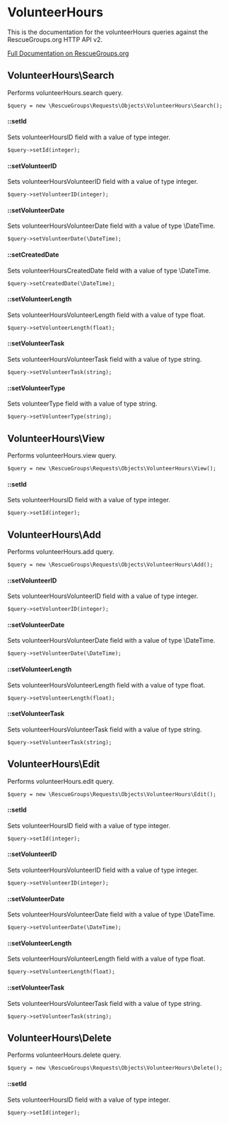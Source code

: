 # VolunteerHours

This is the documentation for the volunteerHours queries against the RescueGroups.org HTTP API v2.

[Full Documentation on RescueGroups.org](https://userguide.rescuegroups.org/display/APIDG/Object+definitions#Objectdefinitions-volunteerHours)

## VolunteerHours\Search

Performs volunteerHours.search query.

    $query = new \RescueGroups\Requests\Objects\VolunteerHours\Search();

#### ::setId

Sets volunteerHoursID field with a value of type integer.

    $query->setId(integer);

#### ::setVolunteerID

Sets volunteerHoursVolunteerID field with a value of type integer.

    $query->setVolunteerID(integer);

#### ::setVolunteerDate

Sets volunteerHoursVolunteerDate field with a value of type \DateTime.

    $query->setVolunteerDate(\DateTime);

#### ::setCreatedDate

Sets volunteerHoursCreatedDate field with a value of type \DateTime.

    $query->setCreatedDate(\DateTime);

#### ::setVolunteerLength

Sets volunteerHoursVolunteerLength field with a value of type float.

    $query->setVolunteerLength(float);

#### ::setVolunteerTask

Sets volunteerHoursVolunteerTask field with a value of type string.

    $query->setVolunteerTask(string);

#### ::setVolunteerType

Sets volunteerType field with a value of type string.

    $query->setVolunteerType(string);



## VolunteerHours\View

Performs volunteerHours.view query.

    $query = new \RescueGroups\Requests\Objects\VolunteerHours\View();

#### ::setId

Sets volunteerHoursID field with a value of type integer.

    $query->setId(integer);



## VolunteerHours\Add

Performs volunteerHours.add query.

    $query = new \RescueGroups\Requests\Objects\VolunteerHours\Add();

#### ::setVolunteerID

Sets volunteerHoursVolunteerID field with a value of type integer.

    $query->setVolunteerID(integer);

#### ::setVolunteerDate

Sets volunteerHoursVolunteerDate field with a value of type \DateTime.

    $query->setVolunteerDate(\DateTime);

#### ::setVolunteerLength

Sets volunteerHoursVolunteerLength field with a value of type float.

    $query->setVolunteerLength(float);

#### ::setVolunteerTask

Sets volunteerHoursVolunteerTask field with a value of type string.

    $query->setVolunteerTask(string);



## VolunteerHours\Edit

Performs volunteerHours.edit query.

    $query = new \RescueGroups\Requests\Objects\VolunteerHours\Edit();

#### ::setId

Sets volunteerHoursID field with a value of type integer.

    $query->setId(integer);

#### ::setVolunteerID

Sets volunteerHoursVolunteerID field with a value of type integer.

    $query->setVolunteerID(integer);

#### ::setVolunteerDate

Sets volunteerHoursVolunteerDate field with a value of type \DateTime.

    $query->setVolunteerDate(\DateTime);

#### ::setVolunteerLength

Sets volunteerHoursVolunteerLength field with a value of type float.

    $query->setVolunteerLength(float);

#### ::setVolunteerTask

Sets volunteerHoursVolunteerTask field with a value of type string.

    $query->setVolunteerTask(string);



## VolunteerHours\Delete

Performs volunteerHours.delete query.

    $query = new \RescueGroups\Requests\Objects\VolunteerHours\Delete();

#### ::setId

Sets volunteerHoursID field with a value of type integer.

    $query->setId(integer);





